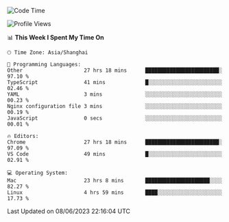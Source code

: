 <!--START_SECTION:waka-->
![Code Time](http://img.shields.io/badge/Code%20Time-781%20hrs%2021%20mins-blue)

![Profile Views](http://img.shields.io/badge/Profile%20Views-0-blue)

📊 **This Week I Spent My Time On** 

```text
🕑︎ Time Zone: Asia/Shanghai

💬 Programming Languages: 
Other                    27 hrs 18 mins      ████████████████████████░   97.10 % 
TypeScript               41 mins             █░░░░░░░░░░░░░░░░░░░░░░░░   02.46 % 
YAML                     3 mins              ░░░░░░░░░░░░░░░░░░░░░░░░░   00.23 % 
Nginx configuration file 3 mins              ░░░░░░░░░░░░░░░░░░░░░░░░░   00.19 % 
JavaScript               0 secs              ░░░░░░░░░░░░░░░░░░░░░░░░░   00.01 % 

🔥 Editors: 
Chrome                   27 hrs 18 mins      ████████████████████████░   97.09 % 
VS Code                  49 mins             █░░░░░░░░░░░░░░░░░░░░░░░░   02.91 % 

💻 Operating System: 
Mac                      23 hrs 8 mins       █████████████████████░░░░   82.27 % 
Linux                    4 hrs 59 mins       ████░░░░░░░░░░░░░░░░░░░░░   17.73 % 
```


 Last Updated on 08/06/2023 22:16:04 UTC
<!--END_SECTION:waka-->